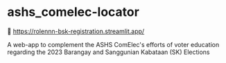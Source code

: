 # ashs_comelec-locator
🔗 https://rolennn-bsk-registration.streamlit.app/

A web-app to complement the ASHS ComElec's efforts of voter education regarding the 2023 Barangay and Sanggunian Kabataan (SK) Elections
